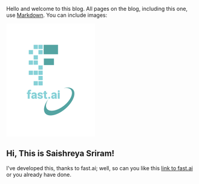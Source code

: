 Hello and welcome to this blog.  All pages on the blog, including this one, use [Markdown](https://guides.github.com/features/mastering-markdown/). You can include images:

![Image of fast.ai logo](images/logo.png)

## Hi, This is Saishreya Sriram!

I've developed this, thanks to fast.ai; well, so can you like this [link to fast.ai](https://www.fast.ai) or you already have done. 

